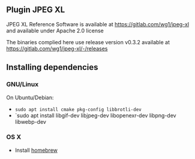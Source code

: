 ## Plugin JPEG XL

JPEG XL Reference Software is available at https://gitlab.com/wg1/jpeg-xl and available under Apache 2.0 license

The binaries complied here use release version v0.3.2 available at https://gitlab.com/wg1/jpeg-xl/-/releases

## Installing dependencies

### GNU/Linux
On Ubuntu/Debian:

  * `sudo apt install cmake pkg-config libbrotli-dev`
  * `sudo apt install libgif-dev libjpeg-dev libopenexr-dev libpng-dev libwebp-dev

### OS X

* Install [homebrew](http://brew.sh)
